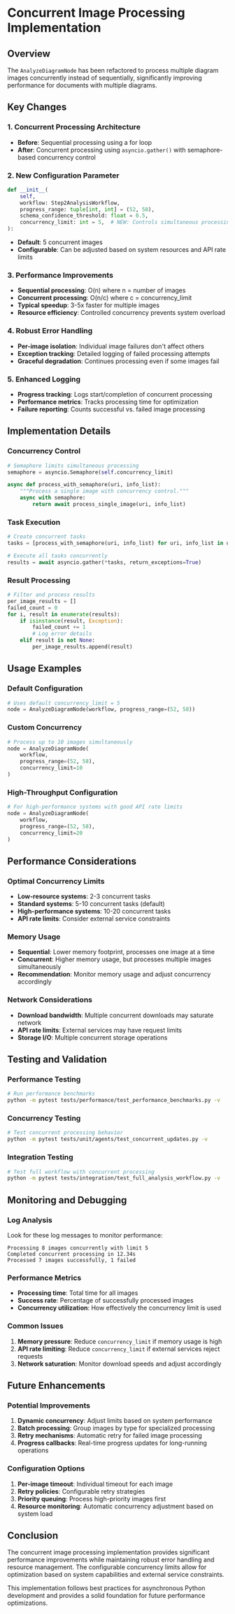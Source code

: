# Concurrent Image Processing Implementation

## Overview

The `AnalyzeDiagramNode` has been refactored to process multiple diagram images concurrently instead of sequentially, significantly improving performance for documents with multiple diagrams.

## Key Changes

### 1. Concurrent Processing Architecture

- **Before**: Sequential processing using a for loop
- **After**: Concurrent processing using `asyncio.gather()` with semaphore-based concurrency control

### 2. New Configuration Parameter

```python
def __init__(
    self,
    workflow: Step2AnalysisWorkflow,
    progress_range: tuple[int, int] = (52, 58),
    schema_confidence_threshold: float = 0.5,
    concurrency_limit: int = 5,  # NEW: Controls simultaneous processing
):
```

- **Default**: 5 concurrent images
- **Configurable**: Can be adjusted based on system resources and API rate limits

### 3. Performance Improvements

- **Sequential processing**: O(n) where n = number of images
- **Concurrent processing**: O(n/c) where c = concurrency_limit
- **Typical speedup**: 3-5x faster for multiple images
- **Resource efficiency**: Controlled concurrency prevents system overload

### 4. Robust Error Handling

- **Per-image isolation**: Individual image failures don't affect others
- **Exception tracking**: Detailed logging of failed processing attempts
- **Graceful degradation**: Continues processing even if some images fail

### 5. Enhanced Logging

- **Progress tracking**: Logs start/completion of concurrent processing
- **Performance metrics**: Tracks processing time for optimization
- **Failure reporting**: Counts successful vs. failed image processing

## Implementation Details

### Concurrency Control

```python
# Semaphore limits simultaneous processing
semaphore = asyncio.Semaphore(self.concurrency_limit)

async def process_with_semaphore(uri, info_list):
    """Process a single image with concurrency control."""
    async with semaphore:
        return await process_single_image(uri, info_list)
```

### Task Execution

```python
# Create concurrent tasks
tasks = [process_with_semaphore(uri, info_list) for uri, info_list in uploaded.items()]

# Execute all tasks concurrently
results = await asyncio.gather(*tasks, return_exceptions=True)
```

### Result Processing

```python
# Filter and process results
per_image_results = []
failed_count = 0
for i, result in enumerate(results):
    if isinstance(result, Exception):
        failed_count += 1
        # Log error details
    elif result is not None:
        per_image_results.append(result)
```

## Usage Examples

### Default Configuration

```python
# Uses default concurrency_limit = 5
node = AnalyzeDiagramNode(workflow, progress_range=(52, 58))
```

### Custom Concurrency

```python
# Process up to 10 images simultaneously
node = AnalyzeDiagramNode(
    workflow, 
    progress_range=(52, 58),
    concurrency_limit=10
)
```

### High-Throughput Configuration

```python
# For high-performance systems with good API rate limits
node = AnalyzeDiagramNode(
    workflow,
    progress_range=(52, 58),
    concurrency_limit=20
)
```

## Performance Considerations

### Optimal Concurrency Limits

- **Low-resource systems**: 2-3 concurrent tasks
- **Standard systems**: 5-10 concurrent tasks (default)
- **High-performance systems**: 10-20 concurrent tasks
- **API rate limits**: Consider external service constraints

### Memory Usage

- **Sequential**: Lower memory footprint, processes one image at a time
- **Concurrent**: Higher memory usage, but processes multiple images simultaneously
- **Recommendation**: Monitor memory usage and adjust concurrency accordingly

### Network Considerations

- **Download bandwidth**: Multiple concurrent downloads may saturate network
- **API rate limits**: External services may have request limits
- **Storage I/O**: Multiple concurrent storage operations

## Testing and Validation

### Performance Testing

```bash
# Run performance benchmarks
python -m pytest tests/performance/test_performance_benchmarks.py -v
```

### Concurrency Testing

```bash
# Test concurrent processing behavior
python -m pytest tests/unit/agents/test_concurrent_updates.py -v
```

### Integration Testing

```bash
# Test full workflow with concurrent processing
python -m pytest tests/integration/test_full_analysis_workflow.py -v
```

## Monitoring and Debugging

### Log Analysis

Look for these log messages to monitor performance:

```
Processing 8 images concurrently with limit 5
Completed concurrent processing in 12.34s
Processed 7 images successfully, 1 failed
```

### Performance Metrics

- **Processing time**: Total time for all images
- **Success rate**: Percentage of successfully processed images
- **Concurrency utilization**: How effectively the concurrency limit is used

### Common Issues

1. **Memory pressure**: Reduce `concurrency_limit` if memory usage is high
2. **API rate limiting**: Reduce `concurrency_limit` if external services reject requests
3. **Network saturation**: Monitor download speeds and adjust accordingly

## Future Enhancements

### Potential Improvements

1. **Dynamic concurrency**: Adjust limits based on system performance
2. **Batch processing**: Group images by type for specialized processing
3. **Retry mechanisms**: Automatic retry for failed image processing
4. **Progress callbacks**: Real-time progress updates for long-running operations

### Configuration Options

1. **Per-image timeout**: Individual timeout for each image
2. **Retry policies**: Configurable retry strategies
3. **Priority queuing**: Process high-priority images first
4. **Resource monitoring**: Automatic concurrency adjustment based on system load

## Conclusion

The concurrent image processing implementation provides significant performance improvements while maintaining robust error handling and resource management. The configurable concurrency limits allow for optimization based on system capabilities and external service constraints.

This implementation follows best practices for asynchronous Python development and provides a solid foundation for future performance optimizations.
